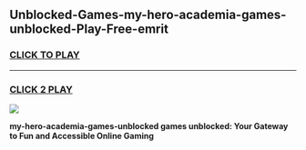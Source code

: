 
## Unblocked-Games-my-hero-academia-games-unblocked-Play-Free-emrit
<h3>
<a href="https://premium76.site?title=my-hero-academia-games-unblocked&ref=09A">CLICK TO PLAY</a></h3>
<hr>

<h3>
<a href="https://premium76.site?title=my-hero-academia-games-unblocked&ref=09A">CLICK 2 PLAY</a>
  
</h3>

<a href="https://premium76.site?title=my-hero-academia-games-unblocked&ref=09A"><img src="https://clearcache.store/games.png"></a>


**my-hero-academia-games-unblocked games unblocked: Your Gateway to Fun and Accessible Online Gaming**
